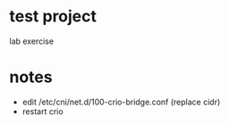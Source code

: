 # test project

lab exercise

# notes

- edit /etc/cni/net.d/100-crio-bridge.conf (replace cidr)
- restart crio
